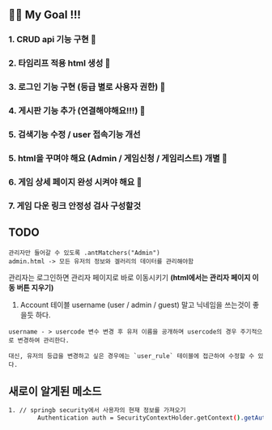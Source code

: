 ## 🐹🐹  My Goal !!!

### 1. CRUD api 기능 구현 🙆
### 2. 타임리프 적용 html 생성 🙆
### 3. 로그인 기능 구현 (등급 별로 사용자 권한) 🙆
### 4. 게시판 기능 추가 (연결해야해요!!!) 🙆
### 5. 검색기능 수정 / user 접속기능 개선
### 5. html을 꾸며야 해요 (Admin / 게임신청 / 게임리스트) 개별 🙆
### 6. 게임 상세 페이지 완성 시켜야 해요 🙆
### 7. 게임 다운 링크 안정성 검사 구성할것


## TODO


```text
관리자만 들어갈 수 있도록 .antMatchers("Admin")
admin.html -> 모든 유저의 정보와 겔러리의 데이터를 관리해야함

```

관리자는 로그인하면 관리자 페이지로 바로 이동시키기 **(html에서는 관리자 페이지 이동 버튼 지우기)**


1. Account 테이블 username (user / admin / guest) 말고 닉네임을 쓰는것이 좋을듯 하다.
```text
username - > usercode 변수 변경 후 유저 이름을 공개하며 usercode의 경우 주기적으로 변경하여 관리한다.

대신, 유저의 등급을 변경하고 싶은 경우에는 `user_rule` 테이블에 접근하여 수정할 수 있다.
```


## 새로이 알게된 메소드
```bash
1. // springb security에서 사용자의 현재 정보를 가져오기
		Authentication auth = SecurityContextHolder.getContext().getAuthentication();

        

```
